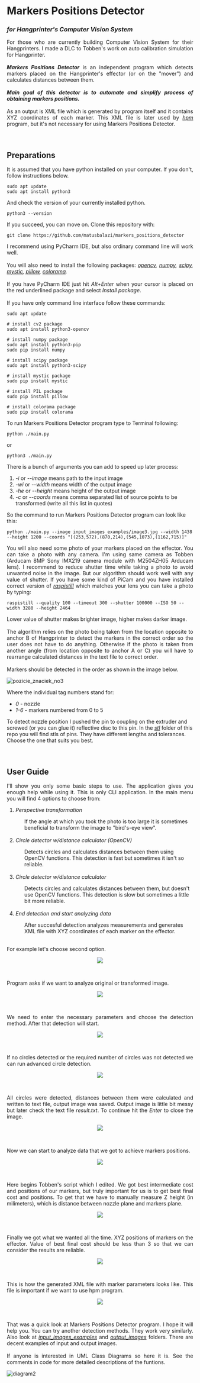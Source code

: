 # Markers Positions Detector
### _for Hangprinter's Computer Vision System_
<p align="justify">
  For those who are currently building Computer Vision System for their Hangprinters. I made a DLC to Tobben's work on auto calibration simulation for Hangprinter.<br><br>
  <b><i>Markers Positions Detector</i></b> is an independent program which detects markers placed on the Hangprinter's effector (or on the "mover") and calculates distances between them.<br><br>
  <b><i>Main goal of this detector is to automate and simplify process of obtaining markers positions.</i></b><br><br>
  As an output is XML file which is generated by program itself and it contains XYZ coordinates of each marker. This XML file is later used by 
  <i><a href=https://gitlab.com/tobben/hpm>hpm</a></i> program, but it's not necessary for using Markers Positions Detector.<br><br><br>
</p>

## Preparations
<p align="justify">
  It is assumed that you have python installed on your computer. If you don't, follow instructions below.
</p>

```
sudo apt update
sudo apt install python3
```

<p align="justify">
  And check the version of your currently installed python.
</p>

```
python3 --version
```

<p align="justify"> 
  If you succeed, you can move on. Clone this repository with:
</p>

```
git clone https://github.com/matusbalazi/markers_positions_detector
```

<p align="justify">
  I recommend using PyCharm IDE, but also ordinary command line will work well.<br><br>
  You will also need to install the following packages: 
  <i><a href="https://github.com/opencv/opencv-python">opencv</a>, 
    <a href="https://github.com/numpy/numpy">numpy</a>, 
    <a href="https://github.com/scipy/scipy">scipy</a>, 
    <a href="https://github.com/uqfoundation/mystic">mystic</a>, 
    <a href="https://github.com/python-pillow/Pillow">pillow</a>, 
    <a href="https://github.com/tartley/colorama">colorama</a>.</i><br><br>
  If you have PyCharm IDE just hit <i>Alt+Enter</i> when your cursor is placed on the red underlined package and select <i>Install package</i>.<br><br>
  If you have only command line interface follow these commands:
</p>

```
sudo apt update

# install cv2 package
sudo apt install python3-opencv

# install numpy package
sudo apt install python3-pip
sudo pip install numpy

# install scipy package
sudo apt install python3-scipy

# install mystic package
sudo pip install mystic

# install PIL package
sudo pip install pillow

# install colorama package
sudo pip install colorama
```

<p align="justify">
  To run Markers Positions Detector program type to Terminal following:
</p>

```
python ./main.py
```

<p align="justify">
  or
</p>

```
python3 ./main.py
```

<p align="justify">
  There is a bunch of arguments you can add to speed up later process:
<ol>
  <li><i>-i</i> or <i>--image</i> means path to the input image</li>
  <li><i>-wi</i> or <i>--width</i> means width of the output image</li>
  <li><i>-he</i> or <i>--height</i> means height of the output image</li>
  <li><i>-c</i> or <i>--coords</i> means comma separated list of source points to be transformed (write all this list in quotes)</li>
</ol>
  So the command to run Markers Positions Detector program can look like this:
</p>

```
python ./main.py --image input_images_examples/image3.jpg --width 1438 --height 1200 --coords "[(253,572),(870,214),(545,1073),(1162,715)]"
```

<p align="justify">
  You will also need some photo of your markers placed on the effector. You can take a photo with any camera. 
  I'm using same camera as Tobben (Arducam 8MP Sony IMX219 camera module with M2504ZH05 Arducam lens). 
  I recommend to reduce shutter time while taking a photo to avoid unwanted noise in the image.
  But our algorithm should work well with any value of shutter. If you have some kind of PiCam and you have installed correct version of 
  <i><a href="https://www.raspberrypi.com/documentation/accessories/camera.html">raspistill</a></i> which matches your lens you can take a photo by typing:
</p>

```
raspistill --quality 100 --timeout 300 --shutter 100000 --ISO 50 --width 3280 --height 2464
```

<p align="justify">
  Lower value of shutter makes brighter image, higher makes darker image.<br><br>
  The algorithm relies on the photo being taken from the location opposite to anchor B of Hangprinter to detect the markers in the correct order 
  so the user does not have to do anything. Otherwise if the photo is taken from another angle (from location opposite to anchor A or C) 
  you will have to rearrange calculated distances in the text file to correct order.<br><br>
  Markers should be detected in the order as shown in the image below.
</p>

![pozicie_znaciek_no3](https://user-images.githubusercontent.com/91671608/162260252-c1b9677c-21ef-47b1-964a-a3a10a4508d7.png)

<p align="justify">
  Where the individual tag numbers stand for:
<ul>
  <li><i>0</i> - nozzle</li>
  <li><i>1-6</i> - markers numbered from 0 to 5</li>
</ul>
To detect nozzle position I pushed the pin to coupling on the extruder and screwed (or you can glue it) reflective disc to this pin.
In the <i><a href="https://github.com/matusbalazi/markers_positions_detector/tree/master/stl">stl</a></i> folder of this repo you will
find stls of pins. They have different lengths and tolerances. Choose the one that suits you best.<br><br><br>
</p>

## User Guide
<p align="justify">
  I'll show you only some basic steps to use. The application gives you enough help while using it. This is only CLI application.
  In the main menu you will find 4 options to choose from:
  <ol>
  <li><i>Perspective transformation</i></li>
    <ul>If the angle at which you took the photo is too large it is sometimes beneficial to transform the image to "bird's-eye view".</ul><br>
  <li><i>Circle detector w/distance calculator (OpenCV)</i></li>
    <ul>Detects circles and calculates distances between them using OpenCV functions. This detection is fast but sometimes it isn't so reliable.</ul><br>
  <li><i>Circle detector w/distance calculator</i></li>
    <ul>Detects circles and calculates distances between them, but doesn't use OpenCV functions. This detection is slow but sometimes a little bit more reliable.</ul><br>
  <li><i>End detection and start analyzing data</i></li>
    <ul>After succesful detection analyzes measurements and generates XML file with XYZ coordinates of each marker on the effector.</ul><br>
  </ol>
  For example let's choose second option.
</p>

<p align="center">

<img src="https://user-images.githubusercontent.com/91671608/162267205-c56895b7-f110-4d3a-938a-22650cb3bb9f.png">
  
</p><br>

<p align="justify">
  Program asks if we want to analyze original or transformed image.
</p>

<p align="center">

<img src="https://user-images.githubusercontent.com/91671608/162272162-d100f334-caa4-4e58-8728-f8a3a014496d.png">
  
</p><br>

<p align="justify">
  We need to enter the necessary parameters and choose the detection method. After that detection will start.
</p>

<p align="center">

<img src="https://user-images.githubusercontent.com/91671608/162271966-b76c6a44-9173-4208-8c95-ef8827615e0b.png">
  
</p><br>
  
<p align="justify">
  If no circles detected or the required number of circles was not detected we can run advanced circle detection.
</p>

<p align="center">

<img src="https://user-images.githubusercontent.com/91671608/162272298-1eb5e732-053c-4c5d-bc27-7c2734143390.png">
  
</p><br>
  
<p align="justify">
  All circles were detected, distances between them were calculated and written to text file, output image was saved.
  Output image is little bit messy but later check the text file <i>result.txt</i>. To continue hit the <i>Enter</i> to close the image.
</p>

<p align="center">
  
<img src="https://user-images.githubusercontent.com/91671608/162270343-780343a3-e446-44fe-8d12-5f00594f2490.png">
  
</p><br>

<p align="justify">
  Now we can start to analyze data that we got to achieve markers positions.
</p>

<p align="center">
  
<img src="https://user-images.githubusercontent.com/91671608/162272750-ed513294-4681-44aa-a301-831fb25aaf56.png">
  
</p><br>

<p align="justify">
  Here begins Tobben's script which I edited. We got best intermediate cost and positions of our markers, but truly important for us is to get best 
  final cost and positions. To get that we have to manually measure Z height (in milimeters), which is distance between nozzle plane and markers plane.
</p>

<p align="center">
  
<img src="https://user-images.githubusercontent.com/91671608/162273859-ef15475d-c2fd-47bb-8619-f3e299e86dcd.png">
  
</p><br>

<p align="justify">
  Finally we got what we wanted all the time. XYZ positions of markers on the effector. Value of best final cost should be less than 3 so that
  we can consider the results are reliable.
</p>

<p align="center">
  
<img src="https://user-images.githubusercontent.com/91671608/162274519-4ee2835e-8284-4035-9e77-658bd2adf161.png">
  
</p><br>

<p align="justify">
  This is how the generated XML file with marker parameters looks like. This file is important if we want to use hpm program.
</p>

<p align="center">
  
<img src="https://user-images.githubusercontent.com/91671608/162275351-7cf7f97f-1862-41c6-a149-32770f1aa819.png">
  
</p>

<br><p align="justify">
  That was a quick look at Markers Positions Detector program. I hope it will help you. You can try another detection methods. 
  They work very similarly. Also look at <i><a href="https://github.com/matusbalazi/markers_positions_detector/tree/master/input_images_examples">input_images_examples</a></i>
  and <i><a href="https://github.com/matusbalazi/markers_positions_detector/tree/master/output_images">output_images</a></i> folders. There are decent
  examples of input and output images.<br><br>
  If anyone is interested in UML Class Diagrams so here it is. See the comments in code for more detailed descriptions of the funtions.
</p>

![diagram2](https://user-images.githubusercontent.com/91671608/162276354-2c15ee20-a7e1-4dd5-8de3-0302751531c1.png)


